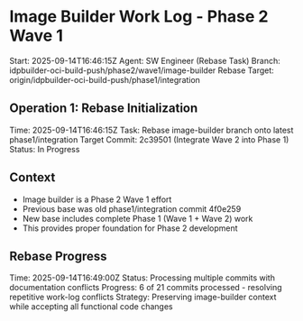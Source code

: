# Image Builder Work Log - Phase 2 Wave 1
Start: 2025-09-14T16:46:15Z
Agent: SW Engineer (Rebase Task)
Branch: idpbuilder-oci-build-push/phase2/wave1/image-builder
Rebase Target: origin/idpbuilder-oci-build-push/phase1/integration

## Operation 1: Rebase Initialization
Time: 2025-09-14T16:46:15Z
Task: Rebase image-builder branch onto latest phase1/integration
Target Commit: 2c39501 (Integrate Wave 2 into Phase 1)
Status: In Progress

## Context
- Image builder is a Phase 2 Wave 1 effort
- Previous base was old phase1/integration commit 4f0e259
- New base includes complete Phase 1 (Wave 1 + Wave 2) work
- This provides proper foundation for Phase 2 development

## Rebase Progress
Time: 2025-09-14T16:49:00Z
Status: Processing multiple commits with documentation conflicts
Progress: 6 of 21 commits processed - resolving repetitive work-log conflicts
Strategy: Preserving image-builder context while accepting all functional code changes